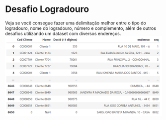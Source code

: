 # Desafio Logradouro
Veja se você consegue fazer uma delimitação melhor entre o tipo do logradouro, nome do logradouro, número e complemento, além de outros desafios utilizando um dataset com 
diversos endereços.
![](https://raw.githubusercontent.com/Unitimu/Desafio-Logradouro/main/sample_dataset.PNG)
